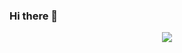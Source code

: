 
### Hi there 👋
<!--
**ehsc/ehsc** is a ✨ _special_ ✨ repository because its `README.md` (this file) appears on your GitHub profile.

Here are some ideas to get you started:
<h4 align="center"><samp> Hi there 👋 </samp></h4>
- 🔭 I’m currently working on ...
- 🌱 I’m currently learning ...
- 👯 I’m looking to collaborate on ...
- 🤔 I’m looking for help with ...
- 💬 Ask me about ...
- 📫 How to reach me: ...
- 😄 Pronouns: ...
- ⚡ Fun fact: ...
-->

<p align="center"><img src="https://i.giphy.com/RThN0hOS2GO4M.gif" /></p>
<p align="center"><![snake gif](https://github.com/ehsc/ehsc/blob/output/github-contribution-grid-snake.svg)</p>

